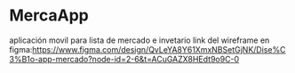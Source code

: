 # MercaApp
aplicación movil para lista de mercado e invetario
[]()
link del wireframe en figma:https://www.figma.com/design/QvLeYA8Y61XmxNBSetGjNK/Dise%C3%B1o-app-mercado?node-id=2-6&t=ACuGAZX8HEdt9o9C-0
